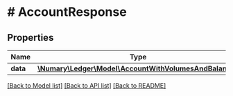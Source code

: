 # # AccountResponse

## Properties

Name | Type | Description | Notes
------------ | ------------- | ------------- | -------------
**data** | [**\Numary\Ledger\Model\AccountWithVolumesAndBalances**](AccountWithVolumesAndBalances.md) |  |

[[Back to Model list]](../../README.md#models) [[Back to API list]](../../README.md#endpoints) [[Back to README]](../../README.md)
